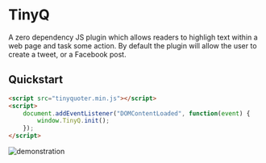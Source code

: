 # TinyQ
A zero dependency JS plugin which allows readers to highligh text within a web page and task some action. By default the plugin will allow the user to create a tweet, or a Facebook post.

## Quickstart

```html
<script src="tinyquoter.min.js"></script>
<script>
    document.addEventListener("DOMContentLoaded", function(event) {
        window.TinyQ.init();
    });
</script>
```

![demonstration](https://github.com/aruminant/tinyq/raw/master/docs/demonstration.png)  